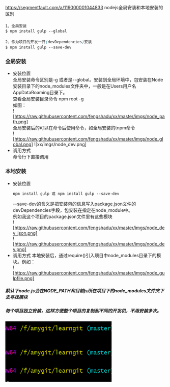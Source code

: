 https://segmentfault.com/a/119000001044833
nodejs全局安装和本地安装的区别
####
```css
1、全局安装
$ npm install gulp --global

2、作为项目的开发一开(devDependencies)安装
$ npm install gulp --save-dev
```
### 全局安装
* 安装位置  
  全局安装命令区别是-g 或者是--global。安装到全局环境中，包安装在Node安装目录下的node_modules文件夹中，一般是在Users用户名AppDataRoaming目录下。  
  查看全局安装目录命令 npm root -g  
  如图：  
  ![https://raw.githubusercontent.com/fengshadu/xx/master/imgs/node_path.png]  
  全局安装后的可以在命令后使用命令，如全局安装的tnpm命令  
  ![https://raw.githubusercontent.com/fengshadu/xx/master/imgs/node_global.png] 
  ![xx/imgs/node_dev.png]
 * 调用方式  
 	命令行下直接调用 
### 本地安装  
* 安装位置  
  ```css
  npm install gulp 或 npm install gulp --save-dev
  ```
  --save-dev的含义是把安装包的信息写入package.json文件的devDependencies字段，包安装在指定在node_module中。  
  例如我这个项目的package.json文件里有这些模块  
  ![https://raw.githubusercontent.com/fengshadu/xx/master/imgs/node_dev_json.png]  
  ![https://raw.githubusercontent.com/fengshadu/xx/master/imgs/node_dev.png]  
* 调用方式
  本地安装后，通过require()引入项目中node_modules目录下的模块。例如：  
  ![https://raw.githubusercontent.com/fengshadu/xx/master/imgs/node_gulpfile.png]  
##### 默认下node.js会在NODE_PATH和目前js所在项目下的node_modules文件夹下去寻找模块  
##### 每个项目独立安装，这样方便整个项目的复制到不同的开发机，不用安装多次。
<img src="https://raw.githubusercontent.com/fengshadu/src/master/imgs/test.png">

